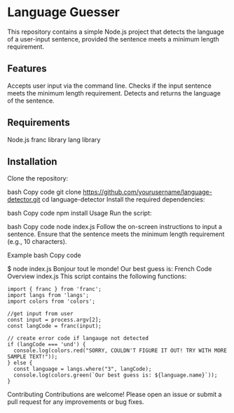 # Language Guesser

This repository contains a simple Node.js project that detects the language of a user-input sentence, provided the sentence meets a minimum length requirement.

## Features
Accepts user input via the command line.
Checks if the input sentence meets the minimum length requirement.
Detects and returns the language of the sentence.

## Requirements
Node.js
franc library
lang library

## Installation
Clone the repository:

bash
Copy code
git clone https://github.com/yourusername/language-detector.git
cd language-detector
Install the required dependencies:

bash
Copy code
npm install
Usage
Run the script:

bash
Copy code
node index.js
Follow the on-screen instructions to input a sentence. Ensure that the sentence meets the minimum length requirement (e.g., 10 characters).

Example
bash
Copy code

$ node index.js Bonjour tout le monde!
Our best guess is: French
Code Overview
index.js
This script contains the following functions:

``` node
import { franc } from 'franc';
import langs from 'langs';
import colors from 'colors';
 
//get input from user
const input = process.argv[2];
const langCode = franc(input);

// create error code if langauge not detected
if (langCode === 'und') {
  console.log(colors.red("SORRY, COULDN'T FIGURE IT OUT! TRY WITH MORE SAMPLE TEXT!"));
} else {
  const language = langs.where("3", langCode);
  console.log(colors.green(`Our best guess is: ${language.name}`));
}
```

Contributing
Contributions are welcome! Please open an issue or submit a pull request for any improvements or bug fixes.


